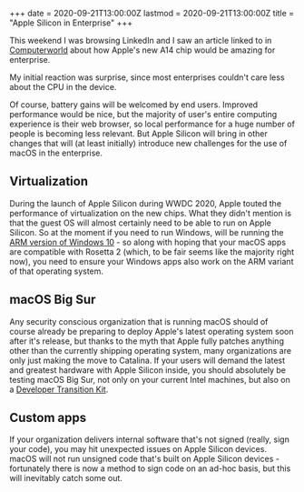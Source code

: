 +++
date = 2020-09-21T13:00:00Z
lastmod = 2020-09-21T13:00:00Z
title = "Apple Silicon in Enterprise"
+++

This weekend I was browsing LinkedIn and I saw an article linked to in [Computerworld](https://www.computerworld.com/article/3575489/there-s-something-in-the-ipad-air-for-enterprise-it.html) about how Apple's new A14 chip would be amazing for enterprise.

My initial reaction was surprise, since most enterprises couldn't care less about the CPU in the device.

Of course, battery gains will be welcomed by end users. Improved performance would be nice, but the majority of user's entire computing experience is their web browser, so local performance for a huge number of people is becoming less relevant. But Apple Silicon will bring in other changes that will (at least initially) introduce new challenges for the use of macOS in the enterprise.

## Virtualization

During the launch of Apple Silicon during WWDC 2020, Apple touted the performance of virtualization on the new chips. What they didn't mention is that the guest OS will almost certainly need to be able to run on Apple Silicon. So at the moment if you need to run Windows, will be running the [ARM version of Windows 10](https://docs.microsoft.com/en-us/windows/uwp/porting/apps-on-arm) - so along with hoping that your macOS apps are compatible with Rosetta 2 (which, to be fair seems like the majority right now), you need to ensure your Windows apps also work on the ARM variant of that operating system.

## macOS Big Sur

Any security conscious organization that is running macOS should of course already be preparing to deploy Apple's latest operating system soon after it's release, but thanks to the myth that Apple fully patches anything other than the currently shipping operating system, many organizations are only just making the move to Catalina. If your users will demand the latest and greatest hardware with Apple Silicon inside, you should absolutely be testing macOS Big Sur, not only on your current Intel machines, but also on a [Developer Transition Kit](https://developer.apple.com/programs/universal/).

## Custom apps

If your organization delivers internal software that's not signed (really, sign your code), you may hit unexpected issues on Apple Silicon devices. macOS will not run unsigned code that's built on Apple Silicon devices - fortunately there is now a method to sign code on an ad-hoc basis, but this will inevitably catch some out.
